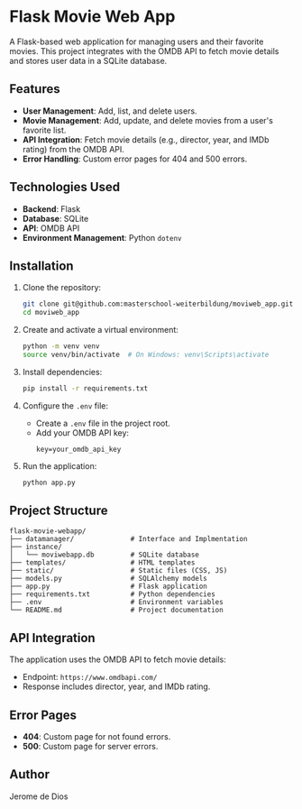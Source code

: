 # Flask Movie Web App

A Flask-based web application for managing users and their favorite movies. This project integrates with the OMDB API to fetch movie details and stores user data in a SQLite database.

## Features

- **User Management**: Add, list, and delete users.
- **Movie Management**: Add, update, and delete movies from a user's favorite list.
- **API Integration**: Fetch movie details (e.g., director, year, and IMDb rating) from the OMDB API.
- **Error Handling**: Custom error pages for 404 and 500 errors.

## Technologies Used

- **Backend**: Flask
- **Database**: SQLite
- **API**: OMDB API
- **Environment Management**: Python `dotenv`

## Installation

1. Clone the repository:
   ```bash
   git clone git@github.com:masterschool-weiterbildung/moviweb_app.git
   cd moviweb_app
   ```

2. Create and activate a virtual environment:
   ```bash
   python -m venv venv
   source venv/bin/activate  # On Windows: venv\Scripts\activate
   ```

3. Install dependencies:
   ```bash
   pip install -r requirements.txt
   ```

4. Configure the `.env` file:
   - Create a `.env` file in the project root.
   - Add your OMDB API key:
     ```
     key=your_omdb_api_key
     ```

5. Run the application:
   ```bash
   python app.py
   ```

## Project Structure

```
flask-movie-webapp/
├── datamanager/              # Interface and Implmentation
├── instance/
│   └── moviwebapp.db         # SQLite database
├── templates/                # HTML templates
├── static/                   # Static files (CSS, JS)
├── models.py                 # SQLAlchemy models
├── app.py                    # Flask application
├── requirements.txt          # Python dependencies
├── .env                      # Environment variables
└── README.md                 # Project documentation
```

## API Integration

The application uses the OMDB API to fetch movie details:
- Endpoint: `https://www.omdbapi.com/`
- Response includes director, year, and IMDb rating.

## Error Pages

- **404**: Custom page for not found errors.
- **500**: Custom page for server errors.

## Author

Jerome de Dios
